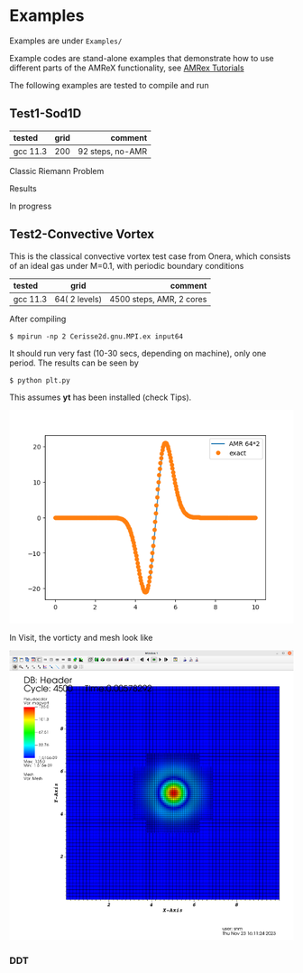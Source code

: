 # Examples

Examples are under `Examples/`

Example codes are stand-alone examples that demonstrate how to use different parts of the AMReX functionality, see [AMRex Tutorials](https://amrex-codes.github.io/amrex/tutorials_html/)

The following examples are tested to compile and run


## Test1-Sod1D

tested | grid | comment
:----------- |:-------------:| -----------:
gcc 11.3       | 200        |  92 steps, no-AMR

Classic Riemann Problem

Results

In progress 




## Test2-Convective Vortex

This is the classical convective vortex test case from Onera, which consists
of an ideal gas under M=0.1, with periodic boundary conditions

tested | grid | comment
:----------- |:-------------:| -----------:
gcc 11.3       | 64( 2 levels)        |  4500 steps, AMR,  2 cores

After compiling
```
$ mpirun -np 2 Cerisse2d.gnu.MPI.ex input64
```
It should run very fast (10-30 secs, depending on machine), only one period.
The results can be seen by
```
$ python plt.py
```
This assumes **yt** has been installed (check Tips).


![figure_test2](images/test2_plot.png)


In Visit, the vorticty and mesh look like

![figure_test2visit](images/test2_visit.png)

### DDT






